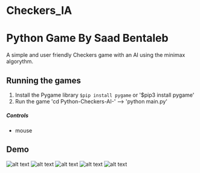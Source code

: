 # Checkers_IA

# Python Game By Saad Bentaleb

A simple and user friendly Checkers game with an AI using the minimax algorythm.

## Running the games
1. Install the Pygame library `$pip install pygame` or '$pip3 install pygame'
2. Run the game 'cd Python-Checkers-AI-' --> 'python main.py'

##### Controls
* mouse

## Demo
![alt text](https://github.com/SAAD-BEN/Checkers_IA/tree/main/screenshots/1.png)
![alt text](https://github.com/SAAD-BEN/Checkers_IA/tree/main/screenshots/2.png)
![alt text](https://github.com/SAAD-BEN/Checkers_IA/tree/main/screenshots/3.png)
![alt text](https://github.com/SAAD-BEN/Checkers_IA/tree/main/screenshots/4.png)
![alt text](https://github.com/SAAD-BEN/Checkers_IA/tree/main/screenshots/5.png)
